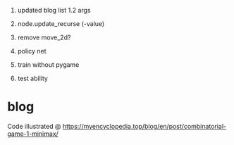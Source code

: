 1. updated blog list
1.2 args
2. node.update_recurse (-value)
3. remove move_2d?
4. policy net
5. train without pygame

10. test ability


# blog
Code illustrated @ https://myencyclopedia.top/blog/en/post/combinatorial-game-1-minimax/

